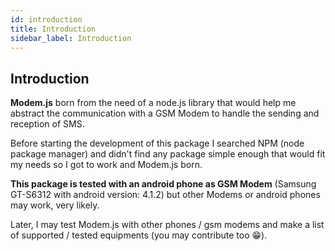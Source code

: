 ```yaml
---
id: introduction
title: Introduction
sidebar_label: Introduction
---
```


## Introduction

**Modem.js** born from the need of a node.js library that would help me abstract the communication with a GSM Modem to handle the sending and reception of SMS.

Before starting the development of this package I searched NPM (node package manager) and didn't find any package simple enough that would fit my needs so I got to work and Modem.js born.

**This package is tested with an android phone as GSM Modem** (Samsung GT-S6312 with android version: 4.1.2) but other Modems or android phones may work, very likely.

Later, I may test Modem.js with other phones / gsm modems and make a list of supported / tested equipments (you may contribute too 😁).
